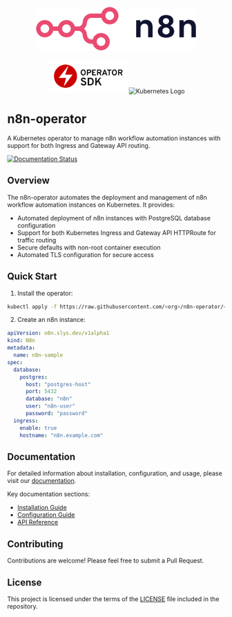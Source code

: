 <div align="center">
  <img src="https://raw.githubusercontent.com/n8n-io/n8n/master/assets/n8n-logo.png" alt="n8n Logo" height="100">
  <br><br>
  <img src="https://raw.githubusercontent.com/operator-framework/operator-sdk/4407fd6723aef2063d1dde356abf59ca3bbc849f/website/static/operator_logo_sdk_color.svg" alt="Operator SDK Logo" height="80">
  <img src="https://upload.wikimedia.org/wikipedia/commons/3/39/Kubernetes_logo_without_workmark.svg" alt="Kubernetes Logo" height="80">
</div>

# n8n-operator

A Kubernetes operator to manage n8n workflow automation instances with support for both Ingress and Gateway API routing.

[![Documentation Status](https://readthedocs.org/projects/n8n-operator/badge/?version=latest)](https://n8n-operator.readthedocs.io/en/latest/?badge=latest)

## Overview

The n8n-operator automates the deployment and management of n8n workflow automation instances on Kubernetes. It provides:

- Automated deployment of n8n instances with PostgreSQL database configuration
- Support for both Kubernetes Ingress and Gateway API HTTPRoute for traffic routing
- Secure defaults with non-root container execution
- Automated TLS configuration for secure access

## Quick Start

1. Install the operator:
```sh
kubectl apply -f https://raw.githubusercontent.com/<org>/n8n-operator/<tag>/dist/install.yaml
```

2. Create an n8n instance:
```yaml
apiVersion: n8n.slys.dev/v1alpha1
kind: N8n
metadata:
  name: n8n-sample
spec:
  database:
    postgres:
      host: "postgres-host"
      port: 5432
      database: "n8n"
      user: "n8n-user"
      password: "password"
  ingress:
    enable: true
    hostname: "n8n.example.com"
```

## Documentation

For detailed information about installation, configuration, and usage, please visit our [documentation](https://n8n-operator.readthedocs.io/).

Key documentation sections:
- [Installation Guide](https://n8n-operator.readthedocs.io/en/latest/installation/)
- [Configuration Guide](https://n8n-operator.readthedocs.io/en/latest/configuration/)
- [API Reference](https://n8n-operator.readthedocs.io/en/latest/api/)

## Contributing

Contributions are welcome! Please feel free to submit a Pull Request.

## License

This project is licensed under the terms of the [LICENSE](LICENSE) file included in the repository.
